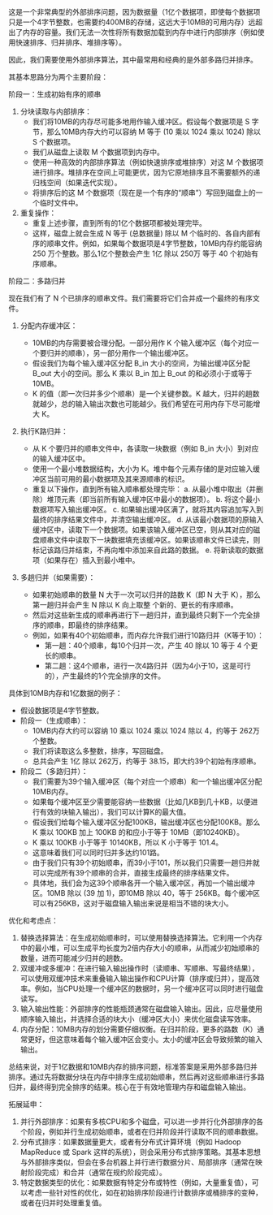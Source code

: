 
这是一个非常典型的外部排序问题，因为数据量（1亿个数据项，即使每个数据项只是一个4字节整数，也需要约400MB的存储，这远大于10MB的可用内存）远超出了内存的容量。我们无法一次性将所有数据加载到内存中进行内部排序（例如使用快速排序、归并排序、堆排序等）。

因此，我们需要使用外部排序算法，其中最常用和经典的是外部多路归并排序。

其基本思路分为两个主要阶段：

阶段一：生成初始有序的顺串

1.  分块读取与内部排序：
    *   我们将10MB的内存尽可能多地用作输入缓冲区。假设每个数据项是 S 字节，那么10MB内存大约可以容纳 M 等于 (10 乘以 1024 乘以 1024) 除以 S 个数据项。
    *   我们从磁盘上读取 M 个数据项到内存中。
    *   使用一种高效的内部排序算法（例如快速排序或堆排序）对这 M 个数据项进行排序。堆排序在空间上可能更优，因为它原地排序且不需要额外的递归栈空间（如果迭代实现）。
    *   将排序后的这 M 个数据项（现在是一个有序的“顺串”）写回到磁盘上的一个临时文件中。
2.  重复操作：
    *   重复上述步骤，直到所有的1亿个数据项都被处理完毕。
    *   这样，磁盘上就会生成 N 等于 (总数据量) 除以 M 个临时的、各自内部有序的顺串文件。例如，如果每个数据项是4字节整数，10MB内存约能容纳 250 万个整数。那么1亿个整数会产生 1亿 除以 250万 等于 40 个初始有序顺串。

阶段二：多路归并

现在我们有了 N 个已排序的顺串文件。我们需要将它们合并成一个最终的有序文件。

1.  分配内存缓冲区：
    *   10MB的内存需要被合理分配。一部分用作 K 个输入缓冲区（每个对应一个要归并的顺串），另一部分用作一个输出缓冲区。
    *   假设我们为每个输入缓冲区分配 B_in 大小的空间，为输出缓冲区分配 B_out 大小的空间。那么 K 乘以 B_in 加上 B_out 的和必须小于或等于 10MB。
    *   K 的值（即一次归并多少个顺串）是一个关键参数。K 越大，归并的趟数就越少，总的输入输出次数也可能越少。我们希望在可用内存下尽可能增大 K。

2.  执行K路归并：
    *   从 K 个要归并的顺串文件中，各读取一块数据（例如 B_in 大小）到对应的输入缓冲区中。
    *   使用一个最小堆数据结构，大小为 K。堆中每个元素存储的是对应输入缓冲区当前可用的最小数据项及其来源顺串的标识。
    *   重复以下操作，直到所有输入顺串都处理完毕：
        a.  从最小堆中取出（并删除）堆顶元素（即当前所有输入缓冲区中最小的数据项）。
        b.  将这个最小数据项写入输出缓冲区。
        c.  如果输出缓冲区满了，就将其内容追加写入到最终的排序结果文件中，并清空输出缓冲区。
        d.  从该最小数据项的原输入缓冲区中，读取下一个数据项。如果该输入缓冲区已空，则从其对应的磁盘顺串文件中读取下一块数据填充该缓冲区。如果该顺串文件已读完，则标记该路归并结束，不再向堆中添加来自此路的数据。
        e.  将新读取的数据项（如果存在）插入到最小堆中。

3.  多趟归并（如果需要）：
    *   如果初始顺串的数量 N 大于一次可以归并的路数 K（即 N 大于 K），那么第一趟归并会产生 N 除以 K 向上取整 个新的、更长的有序顺串。
    *   然后对这些新生成的顺串再进行下一趟归并，直到最终只剩下一个完全排序的顺串，即最终的排序结果。
    *   例如，如果有40个初始顺串，而内存允许我们进行10路归并（K等于10）：
        *   第一趟：40个顺串，每10个归并一次，产生 40 除以 10 等于 4 个更长的顺串。
        *   第二趟：这4个顺串，进行一次4路归并（因为4小于10，这是可行的），产生最终的1个完全排序的文件。

具体到10MB内存和1亿数据的例子：

*   假设数据项是4字节整数。
*   阶段一（生成顺串）：
    *   10MB内存大约可以容纳 10 乘以 1024 乘以 1024 除以 4，约等于 262万 个整数。
    *   我们将读取这么多整数，排序，写回磁盘。
    *   总共会产生 1亿 除以 262万，约等于 38.15，即大约39个初始有序顺串。
*   阶段二（多路归并）：
    *   我们需要为39个输入缓冲区（每个对应一个顺串）和一个输出缓冲区分配10MB内存。
    *   如果每个缓冲区至少需要能容纳一些数据（比如几KB到几十KB，以便进行有效的块输入输出），我们可以计算K的最大值。
    *   假设我们给每个输入缓冲区分配100KB，输出缓冲区也分配100KB。那么 K 乘以 100KB 加上 100KB 的和应小于等于 10MB（即10240KB）。
    *   K 乘以 100KB 小于等于 10140KB，所以 K 小于等于 101.4。
    *   这意味着我们可以同时归并多达约101路。
    *   由于我们只有39个初始顺串，而39小于101，所以我们只需要一趟归并就可以完成所有39个顺串的合并，直接生成最终的排序结果文件。
    *   具体地，我们会为这39个顺串各开一个输入缓冲区，再加一个输出缓冲区。10MB 除以 (39 加 1)，即10MB 除以 40，等于 256KB。每个缓冲区可以有256KB，这对于磁盘输入输出来说是相当不错的块大小。

优化和考虑点：

1.  替换选择算法：在生成初始顺串时，可以使用替换选择算法。它利用一个内存中的最小堆，可以生成平均长度为2倍内存大小的顺串，从而减少初始顺串的数量，进而可能减少归并的趟数。
2.  双缓冲或多缓冲：在进行输入输出操作时（读顺串、写顺串、写最终结果），可以使用双缓冲技术来重叠输入输出操作和CPU计算（排序或归并），提高效率。例如，当CPU处理一个缓冲区的数据时，另一个缓冲区可以同时进行磁盘读写。
3.  输入输出性能：外部排序的性能瓶颈通常在磁盘输入输出。因此，应尽量使用顺序输入输出，并选择合适的块大小（缓冲区大小）来优化磁盘读写效率。
4.  内存分配：10MB内存的划分需要仔细权衡。在归并阶段，更多的路数（K）通常更好，但这意味着每个输入缓冲区会变小。太小的缓冲区会导致频繁的输入输出。

总结来说，对于1亿数据和10MB内存的排序问题，标准答案是采用外部多路归并排序。通过先将数据分块在内存中排序生成初始顺串，然后再对这些顺串进行多路归并，最终得到完全排序的结果。核心在于有效地管理内存和磁盘输入输出。

拓展延申：

1.  并行外部排序：如果有多核CPU和多个磁盘，可以进一步并行化外部排序的各个阶段，例如并行生成初始顺串，或者在归并阶段并行读取不同的顺串数据。
2.  分布式排序：如果数据量更大，或者有分布式计算环境（例如 Hadoop MapReduce 或 Spark 这样的系统），则会采用分布式排序策略。其基本思想与外部排序类似，但会在多台机器上并行进行数据分片、局部排序（通常在映射阶段完成）和合并（通常在规约阶段完成）。
3.  特定数据类型的优化：如果数据有特定分布或特性（例如，大量重复值），可以考虑一些针对性的优化，如在初始排序阶段进行计数排序或桶排序的变种，或者在归并时处理重复值。

